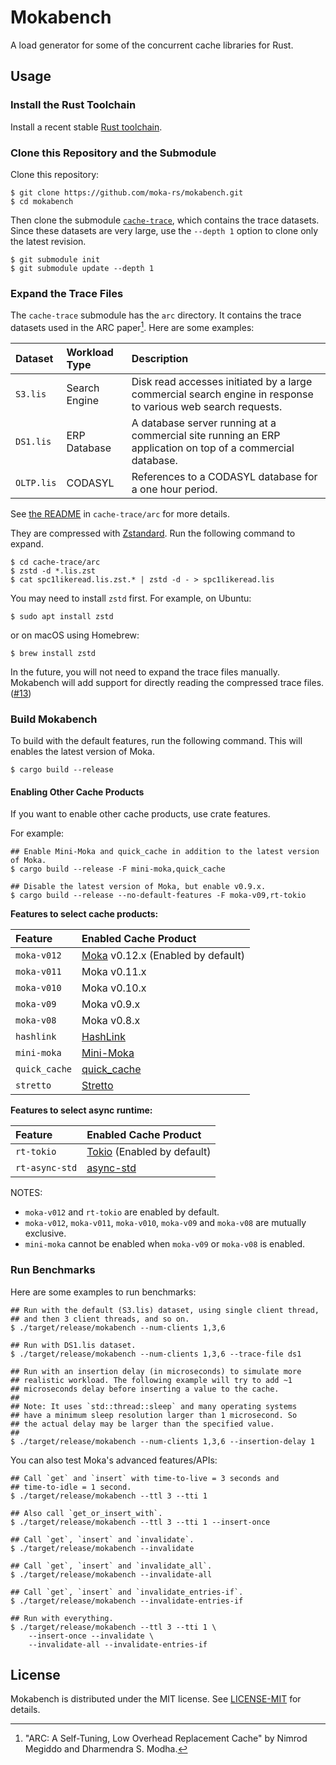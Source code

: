 # Mokabench

A load generator for some of the concurrent cache libraries for Rust.


## Usage

### Install the Rust Toolchain

Install a recent stable [Rust toolchain][rustup].

### Clone this Repository and the Submodule

Clone this repository:

```console
$ git clone https://github.com/moka-rs/mokabench.git
$ cd mokabench
```

Then clone the submodule [`cache-trace`][git-cache-trace], which contains the trace
datasets. Since these datasets are very large, use the `--depth 1` option to clone
only the latest revision.

```console
$ git submodule init
$ git submodule update --depth 1
```

### Expand the Trace Files

The `cache-trace` submodule has the `arc` directory. It contains the trace datasets
used in the ARC paper[^1]. Here are some examples:

| Dataset    | Workload Type | Description |
|:-----------|:--------------|:------------|
| `S3.lis`   | Search Engine | Disk read accesses initiated by a large commercial search engine in response to various web search requests. |
| `DS1.lis`  | ERP Database  | A database server running at a commercial site running an ERP application on top of a commercial database. |
| `OLTP.lis` | CODASYL       | References to a CODASYL database for a one hour period. |

See [the README][git-cache-trace-arc] in `cache-trace/arc` for more details.

They are compressed with [Zstandard][zstd]. Run the following command to expand.

```console
$ cd cache-trace/arc
$ zstd -d *.lis.zst
$ cat spc1likeread.lis.zst.* | zstd -d - > spc1likeread.lis
```

You may need to install `zstd` first. For example, on Ubuntu:

```console
$ sudo apt install zstd
```

or on macOS using Homebrew:

```console
$ brew install zstd
```

In the future, you will not need to expand the trace files manually. Mokabench will
add support for directly reading the compressed trace files. ([#13])

[git-cache-trace]: https://github.com/moka-rs/cache-trace
[git-cache-trace-arc]: https://github.com/moka-rs/cache-trace/tree/main/arc
[zstd]: https://facebook.github.io/zstd/
[#13]: https://github.com/moka-rs/mokabench/issues/13
[^1]: "ARC: A Self-Tuning, Low Overhead Replacement Cache" by Nimrod Megiddo and Dharmendra S. Modha.

### Build Mokabench

To build with the default features, run the following command. This will enables the
latest version of Moka.

```console
$ cargo build --release
```

#### Enabling Other Cache Products

If you want to enable other cache products, use crate features.

For example:

```console
## Enable Mini-Moka and quick_cache in addition to the latest version of Moka.
$ cargo build --release -F mini-moka,quick_cache

## Disable the latest version of Moka, but enable v0.9.x.
$ cargo build --release --no-default-features -F moka-v09,rt-tokio
```

**Features to select cache products:**

| Feature       | Enabled Cache Product |
|:--------------|:----------------------|
| `moka-v012`   | [Moka](https://crates.io/crates/moka) v0.12.x (Enabled by default) |
| `moka-v011`   |  Moka v0.11.x |
| `moka-v010`   |  Moka v0.10.x |
| `moka-v09`    |  Moka v0.9.x |
| `moka-v08`    |  Moka v0.8.x |
| `hashlink`    | [HashLink](https://crates.io/crates/hashlink) |
| `mini-moka`   | [Mini-Moka](https://crates.io/crates/mini-moka) |
| `quick_cache` | [quick_cache](https://crates.io/crates/quick_cache) |
| `stretto`     | [Stretto](https://crates.io/crates/stretto) |

**Features to select async runtime:**

| Feature        | Enabled Cache Product |
|:---------------|:----------------------|
| `rt-tokio`     | [Tokio](https://crates.io/crates/tokio) (Enabled by default) |
| `rt-async-std` | [async-std](https://crates.io/crates/async-std) |

NOTES:

- `moka-v012` and `rt-tokio` are enabled by default.
- `moka-v012`, `moka-v011`, `moka-v010`, `moka-v09` and `moka-v08` are mutually
  exclusive.
- `mini-moka` cannot be enabled when `moka-v09` or `moka-v08` is enabled.


### Run Benchmarks

Here are some examples to run benchmarks:

```console
## Run with the default (S3.lis) dataset, using single client thread,
## and then 3 client threads, and so on.
$ ./target/release/mokabench --num-clients 1,3,6

## Run with DS1.lis dataset.
$ ./target/release/mokabench --num-clients 1,3,6 --trace-file ds1

## Run with an insertion delay (in microseconds) to simulate more
## realistic workload. The following example will try to add ~1
## microseconds delay before inserting a value to the cache.
##
## Note: It uses `std::thread::sleep` and many operating systems
## have a minimum sleep resolution larger than 1 microsecond. So
## the actual delay may be larger than the specified value.
##
$ ./target/release/mokabench --num-clients 1,3,6 --insertion-delay 1
```

You can also test Moka's advanced features/APIs:

```console
## Call `get` and `insert` with time-to-live = 3 seconds and
## time-to-idle = 1 second.
$ ./target/release/mokabench --ttl 3 --tti 1

## Also call `get_or_insert_with`.
$ ./target/release/mokabench --ttl 3 --tti 1 --insert-once

## Call `get`, `insert` and `invalidate`.
$ ./target/release/mokabench --invalidate

## Call `get`, `insert` and `invalidate_all`.
$ ./target/release/mokabench --invalidate-all

## Call `get`, `insert` and `invalidate_entries-if`.
$ ./target/release/mokabench --invalidate-entries-if

## Run with everything.
$ ./target/release/mokabench --ttl 3 --tti 1 \
    --insert-once --invalidate \
    --invalidate-all --invalidate-entries-if
```


## License

Mokabench is distributed under the MIT license. See [LICENSE-MIT](LICENSE-MIT) for details.

<!-- Links -->

[rustup]: https://rustup.rs
